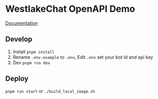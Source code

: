 # WestlakeChat OpenAPI Demo
[Documentation](https://uqtaquxgqyb.feishu.cn/wiki/AgXUwO2A3inO9Sk020DcvqFandP)

## Develop
1. Install `pnpm install`
2. Rename `.env.example`  to `.env`, Edit `.env` set your bot id and api key
3. Dev `pnpm run dev`

## Deploy
 `pnpm run start` or `./build_local_image.sh`

